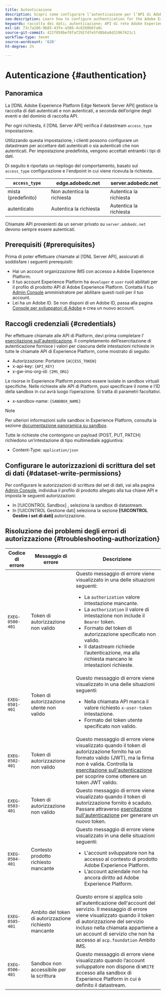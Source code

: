 ```yaml
---
title: Autenticazione
description: Scopri come configurare l’autenticazione per l’API di Adobe Experience Platform Edge Network Server
seo-description: Learn how to configure authentication for the Adobe Experience Platform Edge Network Server API
keywords: raccolta dei dati; autenticazione; API di rete Adobe Experience Platform Edge; autorizzazione
exl-id: 73c7a186-9b85-43fe-a586-4c6260b6fa8c
source-git-commit: 422f859bef8faf292fd7e5fd8b6a8d31967421c1
workflow-type: tm+mt
source-wordcount: '628'
ht-degree: 2%

---
```


# Autenticazione {#authentication}

## Panoramica

La [!DNL Adobe Experience Platform Edge Network Server API] gestisce la raccolta di dati autenticati e non autenticati, a seconda dell’origine degli eventi e del dominio di raccolta API.

Per ogni richiesta, il [!DNL Server API] verifica il datastream `access_type` impostazione.

Utilizzando questa impostazione, i clienti possono configurare un datastream per accettare dati autenticati o sia autenticati che non autenticati. Per impostazione predefinita, vengono accettati entrambi i tipi di dati.

Di seguito è riportato un riepilogo del comportamento, basato sul `access_type` configurazione e l&#39;endpoint in cui viene ricevuta la richiesta.

| `access_type` | edge.adobedc.net | server.adobedc.net |
|-----------------|-------------------------------|-----------------------|
| mista (predefinito) | Non autentica la richiesta | Autentica la richiesta |
| autenticato | Autentica la richiesta | Autentica la richiesta |

Chiamate API provenienti da un server privato su `server.adobedc.net` devono sempre essere autenticati.

## Prerequisiti {#prerequisites}

Prima di poter effettuare chiamate al [!DNL Server API], assicurati di soddisfare i seguenti prerequisiti:

* Hai un account organizzazione IMS con accesso a Adobe Experience Platform.
* Il tuo account Experience Platform ha `developer` e `user` ruoli abilitati per il profilo di prodotto API di Adobe Experience Platform. Contatta il tuo [Admin Console](../access-control/home.md) amministratore per abilitare questi ruoli per il tuo account.
* Lei ha un Adobe ID. Se non disponi di un Adobe ID, passa alla pagina [Console per sviluppatori di Adobe](https://developer.adobe.com/console) e crea un nuovo account.

## Raccogli credenziali {#credentials}

Per effettuare chiamate alle API di Platform, devi prima completare l’ [esercitazione sull&#39;autenticazione](../landing/api-authentication.md). Il completamento dell’esercitazione di autenticazione fornisce i valori per ciascuna delle intestazioni richieste in tutte le chiamate API di Experience Platform, come mostrato di seguito:

* Autorizzazione: Portatore `{ACCESS_TOKEN}`
* x-api-key: `{API_KEY}`
* x-gw-ims-org-id: `{IMS_ORG}`

Le risorse in Experience Platform possono essere isolate in sandbox virtuali specifiche. Nelle richieste alle API di Platform, puoi specificare il nome e l’ID della sandbox in cui avrà luogo l’operazione. Si tratta di parametri facoltativi.

* x-sandbox-name: `{SANDBOX_NAME}`

>[!NOTE]
>
>Per ulteriori informazioni sulle sandbox in Experience Platform, consulta la sezione [documentazione panoramica su sandbox](../sandboxes/home.md).

Tutte le richieste che contengono un payload (POST, PUT, PATCH) richiedono un’intestazione di tipo multimediale aggiuntiva:

* Content-Type: `application/json`

## Configurare le autorizzazioni di scrittura del set di dati {#dataset-write-permissions}

Per configurare le autorizzazioni di scrittura del set di dati, vai alla pagina [Admin Console](https://adminconsole.adobe.com), individua il profilo di prodotto allegato alla tua chiave API e imposta le seguenti autorizzazioni:

* In [!UICONTROL Sandbox] , seleziona la sandbox di datastream.
* In [!UICONTROL Gestione dati] seleziona la sezione **[!UICONTROL Gestire i set di dati]** autorizzazione.

## Risoluzione dei problemi degli errori di autorizzazione {#troubleshooting-authorization}

| Codice di errore | Messaggio di errore | Descrizione |
| --- | --- | --- |
| `EXEG-0500-401` | Token di autorizzazione non valido | Questo messaggio di errore viene visualizzato in una delle situazioni seguenti:  <ul><li>La `authorization` valore intestazione mancante.</li><li>La `authorization` il valore di intestazione non include il `Bearer` token.</li><li>Formato del token di autorizzazione specificato non valido.</li><li>Il datastream richiede l’autenticazione, ma alla richiesta mancano le intestazioni richieste.</li></ul> |
| `EXEG-0501-401` | Token di autorizzazione utente non valido | Questo messaggio di errore viene visualizzato in una delle situazioni seguenti: <ul><li>Nella chiamata API manca il valore richiesto `x-user-token` intestazione.</li><li>Formato del token utente specificato non valido.</li></ul> |
| `EXEG-0502-401` | Token di autorizzazione non valido | Questo messaggio di errore viene visualizzato quando il token di autorizzazione fornito ha un formato valido (JWT), ma la firma non è valida. Controlla la [esercitazione sull&#39;autenticazione](../landing/api-authentication.md) per scoprire come ottenere un token JWT valido. |
| `EXEG-0503-401` | Token di autorizzazione non valido | Questo messaggio di errore viene visualizzato quando il token di autorizzazione fornito è scaduto. Passare attraverso [esercitazione sull&#39;autenticazione](../landing/api-authentication.md) per generare un nuovo token. |
| `EXEG-0504-401` | Contesto prodotto richiesto mancante | Questo messaggio di errore viene visualizzato in una delle situazioni seguenti:  <ul><li>L&#39;account sviluppatore non ha accesso al contesto di prodotto Adobe Experience Platform.</li><li>L’account aziendale non ha ancora diritto ad Adobe Experience Platform.</li></ul> |
| `EXEG-0505-401` | Ambito del token di autorizzazione richiesto mancante | Questo errore si applica solo all&#39;autenticazione dell&#39;account del servizio. Il messaggio di errore viene visualizzato quando il token di autorizzazione del servizio incluso nella chiamata appartiene a un account di servizio che non ha accesso al `acp.foundation` Ambito IMS. |
| `EXEG-0506-401` | Sandbox non accessibile per la scrittura | Questo messaggio di errore viene visualizzato quando l’account sviluppatore non dispone di `WRITE` accesso alla sandbox di Experience Platform in cui è definito il datastream. |

